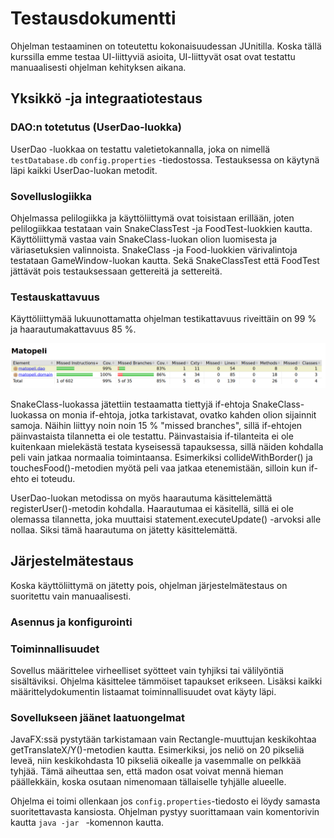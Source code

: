 # Testausdokumentti 

Ohjelman testaaminen on toteutettu kokonaisuudessan JUnitilla. Koska tällä kurssilla emme testaa UI-liittyviä asioita, 
UI-liittyvät osat ovat testattu manuaalisesti ohjelman kehityksen aikana. 

## Yksikkö -ja integraatiotestaus

### DAO:n totetutus (UserDao-luokka)

UserDao -luokkaa on testattu valetietokannalla, joka on nimellä ```testDatabase.db``` ```config.properties``` -tiedostossa. 
Testauksessa on käytynä läpi kaikki UserDao-luokan metodit. 

### Sovelluslogiikka 

Ohjelmassa pelilogiikka ja käyttöliittymä ovat toisistaan erillään, joten pelilogiikkaa testataan vain SnakeClassTest -ja FoodTest-luokkien kautta. Käyttöliittymä vastaa vain SnakeClass-luokan olion luomisesta ja väriasetuksien valinnoista. 
SnakeClass -ja Food-luokkien värivalintoja testataan GameWindow-luokan kautta. Sekä SnakeClassTest että FoodTest jättävät pois testauksessaan gettereitä ja settereitä. 

### Testauskattavuus 

Käyttöliittymää lukuunottamatta ohjelman testikattavuus riveittäin on 99 % ja haarautumakattavuus 85 %. 

<img src="https://github.com/limi96/ot-harjoitustyo/blob/master/dokumentaatio/kuvat/testauskattavuus.png">

SnakeClass-luokassa jätettiin testaamatta tiettyjä if-ehtoja
SnakeClass-luokassa on monia if-ehtoja, jotka tarkistavat, ovatko kahden olion sijainnit samoja. Näihin liittyy noin noin 15 % "missed branches", sillä if-ehtojen päinvastaista tilannetta ei ole testattu. Päinvastaisia if-tilanteita ei ole kuitenkaan mielekästä testata kyseisessä tapauksessa, sillä näiden kohdalla peli vain jatkaa normaalia toimintaansa. Esimerkiksi collideWithBorder() ja touchesFood()-metodien myötä peli vaa jatkaa etenemistään, silloin kun if-ehto ei toteudu. 

UserDao-luokan metodissa on myös haarautuma käsittelemättä registerUser()-metodin kohdalla. Haarautumaa ei käsitellä, sillä ei ole olemassa tilannetta, joka muuttaisi statement.executeUpdate() -arvoksi alle nollaa. Siksi tämä haarautuma on jätetty käsittelemättä. 


## Järjestelmätestaus 

Koska käyttöliittymä on jätetty pois, ohjelman järjestelmätestaus on suoritettu vain manuaalisesti. 

### Asennus ja konfigurointi 



### Toiminnallisuudet 

Sovellus määrittelee virheelliset syötteet vain tyhjiksi tai välilyöntiä sisältäviksi. Ohjelma käsittelee tämmöiset tapaukset erikseen. Lisäksi kaikki määrittelydokumentin listaamat toiminnallisuudet ovat käyty läpi. 


### Sovellukseen jäänet laatuongelmat

JavaFX:ssä pystytään tarkistamaan vain Rectangle-muuttujan keskikohtaa getTranslateX/Y()-metodien kautta. Esimerkiksi, jos neliö on 20 pikseliä leveä, niin keskikohdasta 10 pikseliä oikealle ja vasemmalle on pelkkää tyhjää. Tämä aiheuttaa sen, että madon osat voivat mennä hieman päällekkäin, koska osutaan nimenomaan tällaiselle tyhjälle alueelle. 

Ohjelma ei toimi ollenkaan jos ```config.properties```-tiedosto ei löydy samasta suoritettavasta kansiosta. Ohjelman pystyy suorittamaan vain komentorivin kautta ```java -jar ``` -komennon kautta.

